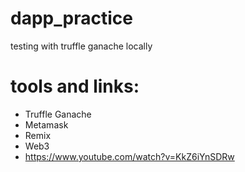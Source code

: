 # dapp_practice
testing with truffle ganache locally

# tools and links:
- Truffle Ganache
- Metamask
- Remix
- Web3
- https://www.youtube.com/watch?v=KkZ6iYnSDRw
